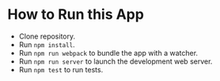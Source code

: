 # How to Run this App
  * Clone repository.
  * Run `npm install`.
  * Run `npm run webpack` to bundle the app with a watcher.
  * Run `npm run server` to launch the development web server.
  * Run `npm test` to run tests.
